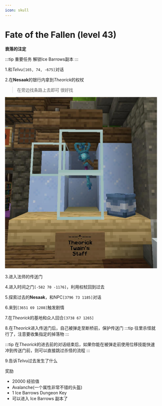 ```yaml
---
icon: skull
---
```


# Fate of the Fallen (level 43)
**衰落的注定**

:::tip 重要任务
解锁Ice Barrows副本
:::

1.和*Telvu*`[165, 74, -675]`对话

2.在**Nesaak**的银行内拿到*Theorick*的权杖
>在旁边找条路上去即可 很好找

![](../../.vuepress/public/assets/img/lvl43-1.jpg)

3.进入法师的传送门

4.进入时间之门`[-582 70 -1176]`，利用权杖回到过去

5.探索过去的**Nesaak**，和NPC`[3796 73 1185]`对话

6.来到`[3651 69 1208]`触发剧情

7.在*Theorick*的基地和众人回合`[3738 67 1265]`

8.在*Theorick*进入传送门后，自己被弹走至断桥前，保护传送门
:::tip
往里杀怪就行了，注意要收集指定的掉落物
:::

:::tip
在*Theorick*的进去前的对话结束后，如果你能在被弹走前使用位移技能快速冲到传送门前，则可以直接跳过杀怪的流程
:::

9.告诉*Telvu*过去发生了什么

奖励

+ 20000 经验值
+ Avalanche(一个属性非常不错的头盔)
+ 1 Ice Barrows Dungeon Key
+ 可以进入 Ice Barrows 副本了